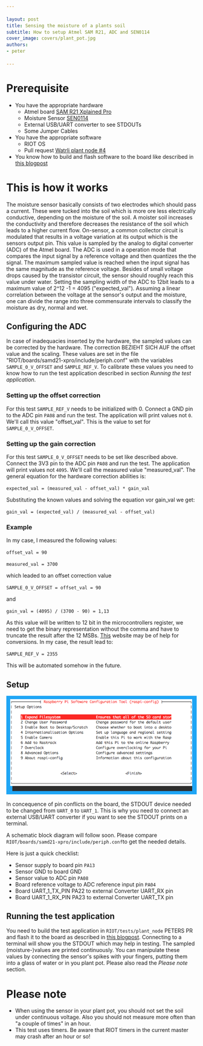 ```yaml
---

layout: post
title: Sensing the moisture of a plants soil
subtitle: How to setup Atmel SAM R21, ADC and SEN0114
cover_image: covers/plant_pot.jpg
authors:
- peter

---
```


# Prerequisite

- You have the appropriate hardware
    - Atmel board [SAM R21 Xplained Pro](http://www.atmel.com/Images/Atmel-42243-SAMR21-Xplained-Pro_User-Guide.pdf)
    - Moisture Sensor [SEN0114](http://www.dfrobot.com/index.php?route=product/product&product_id=599)
    - External USB/UART converter to see STDOUTs
    - Some Jumper Cables
- You have the appropriate software
    - RIOT OS
    - Pull request [Watrli plant node #4](https://github.com/watr-li/RIOT/pull/4)
- You know how to build and flash software to the board like described in [this blogpost](http://watr.li/samr21-dev-setup-ubuntu.html)

# This is how it works

The moisture sensor basically consists of two electrodes which should pass a current. These were tucked into the soil which is more ore less electrically conductive, depending on the moisture of the soil. A moister soil increases the conductivity and therefore decreases the resistance of the soil which leads to a higher current flow. On-sensor, a common collector circuit is modulated that results in a voltage variation at its output which is the sensors output pin. This value is sampled by the analog to digital converter (ADC) of the Atmel board. The ADC is used in a operation mode that compares the input signal by a reference voltage and then quantizes the the signal. The maximum sampled value is reached when the input signal has the same magnitude as the reference voltage. Besides of small voltage drops caused by the transistor circuit, the sensor should roughly reach this value under water. Setting the sampling width of the ADC to 12bit leads to a maximum value of 2^12 -1 = 4095 ("expected_val"). Assuming a linear correlation between the voltage at the sensor's output and the moisture, one can divide the range into three commensurate intervals to classify the moisture as dry, normal and wet.

## Configuring the ADC

In case of inadequacies inserted by the hardware, the sampled values can be corrected by the hardware. The correction BEZIEHT SICH AUF the offset value and the scaling. These values are set in the file "RIOT/boards/samd21-xpro/include/periph.conf" with the variables `SAMPLE_0_V_OFFSET` and `SAMPLE_REF_V`. To calibrate these values you need to know how to run the test application described in section _Running the test application_.

### Setting up the offset correction

For this test `SAMPLE_REF_V` needs to be initialized with 0. Connect a GND pin to the ADC pin `PA08` and run the test. The application will print values not `0`. We'll call this value "offset_val". This is the value to set for `SAMPLE_0_V_OFFSET`.

### Setting up the gain correction

For this test `SAMPLE_0_V_OFFSET` needs to be set like described above. Connect the 3V3 pin to the ADC pin `PA08` and run the test. The application will print values not `4095`. We'll call the measured value "measured_val". The general equation for the hardware correction abilities is:

`expected_val = (measured_val - offset_val) * gain_val`

Substituting the known values and solving the equation vor gain_val we get:

`gain_val = (expected_val) / (measured_val - offset_val)`

### Example

In my case, I measured the following values:

`offset_val = 90`

`measured_val = 3700`

which leaded to an offset correction value

`SAMPLE_0_V_OFFSET = offset_val = 90`

and

`gain_val = (4095) / (3700 - 90) = 1,13`

As this value will be written to 12 bit in the microcontrollers register, we need to get the binary representation without the comma and have to truncate the result after the 12 MSBs. [This](http://www.arndt-bruenner.de/mathe/scripts/Zahlensysteme.htm) website may be of help for conversions. In my case, the result lead to:

`SAMPLE_REF_V = 2355`

This will be automated somehow in the future.

## Setup

![](images/raspi/raspi-config2.png)

In concequence of pin conflicts on the board, the STDOUT device needed to be changed from `UART_0` to `UART_1`. This is why you need to connect an external USB/UART converter if you want to see the STDOUT prints on a terminal.

A schematic block diagram will follow soon. Please compare `RIOT/boards/samd21-xpro/include/periph.conf`to get the needed details. 

Here is just a quick checklist:

- Sensor supply to board pin `PA13`
- Sensor GND to board GND
- Sensor value to ADC pin `PA08`
- Board reference voltage to ADC reference input pin `PA04`
- Board UART_1_TX_PIN PA22 to external Converter UART_RX pin
- Board UART_1_RX_PIN PA23 to external Converter UART_TX pin


## Running the test application

You need to build the test application in `RIOT/tests/plant_node` PETERS PR and flash it to the board as described in [this blogpost](http://watr.li/samr21-dev-setup-ubuntu.html). Connecting to a terminal will show you the STDOUT which may help in testing. The sampled (moisture-)values are printed continuously. You can manipulate these values by connecting the sensor's spikes with your fingers, putting them into a glass of water or in you plant pot. Please also read the _Please note_ section.

# Please note

- When using the sensor in your plant pot, you should not set the soil under continuous voltage. Also you should not measure more often than "a couple of times" in an hour.
- This test uses timers. Be aware that RIOT timers in the current master may crash after an hour or so!